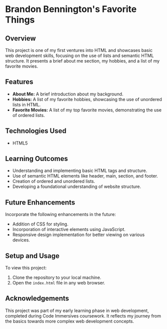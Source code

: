 # Brandon Bennington's Favorite Things

## Overview

This project is one of my first ventures into HTML and showcases basic web development skills, focusing on the use of lists and semantic HTML structure. It presents a brief about me section, my hobbies, and a list of my favorite movies.

## Features

- **About Me:** A brief introduction about my background.
- **Hobbies:** A list of my favorite hobbies, showcasing the use of unordered lists in HTML.
- **Favorite Movies:** A list of my top favorite movies, demonstrating the use of ordered lists.

## Technologies Used

- HTML5

## Learning Outcomes

- Understanding and implementing basic HTML tags and structure.
- Use of semantic HTML elements like header, main, section, and footer.
- Creation of ordered and unordered lists.
- Developing a foundational understanding of website structure.

## Future Enhancements

Incorporate the following enhancements in the future:

- Addition of CSS for styling.
- Incorporation of interactive elements using JavaScript.
- Responsive design implementation for better viewing on various devices.

## Setup and Usage

To view this project:

1. Clone the repository to your local machine.
2. Open the `index.html` file in any web browser.

## Acknowledgements

This project was part of my early learning phase in web development, completed during Code Immersives coursework. It reflects my journey from the basics towards more complex web development concepts.
